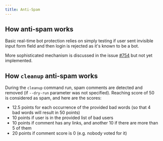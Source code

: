 ```yaml
---
title: Anti-Spam
---
```


## How anti-spam works

Basic real-time bot protection relies on simply testing if user sent invisible input form field and then login is rejected as it's known to be a bot.

More sophisticated mechanism is discussed in the issue [#754](https://github.com/umputun/remark42/issues/754) but not yet implemented.

## How `cleanup` anti-spam works

During the `cleanup` command run, spam comments are detected and removed (if `--dry-run` parameter was not specified). Reaching score of 50 is considered as spam, and here are the scores:

- 12.5 points for each occurrence of the provided bad words (so that 4 bad words will result in 50 points)
- 10 points if user is in the provided list of bad users
- 10 points if comment has any links, and another 10 if there are more than 5 of them
- 20 points if comment score is 0 (e.g. nobody voted for it)
